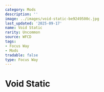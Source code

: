 ```yaml
---
category: Mods
description: ''
image: ../images/void-static-be9249500c.jpg
last_updated: '2025-09-17'
name: Void Static
rarity: Uncommon
source: WFCD
tags:
- Focus Way
- Mods
tradable: false
type: Focus Way
---
```


# Void Static

